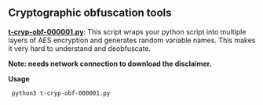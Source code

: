 ## Cryptographic obfuscation tools


**[t-cryp-obf-000001.py](t-cryp-obf-000001/t-cryp-obf-000001.py)**: This script wraps your python script into multiple layers of AES encryption and generates random variable names. This makes it very hard to understand and deobfuscate.

**Note: needs network connection to download the disclaimer.**

**Usage**
   
     python3 t-cryp-obf-000001.py
